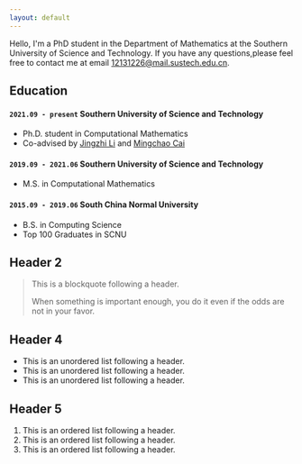 ```yaml
---
layout: default
---
```


<!-- %Text can be **bold**, _italic_, or ~~strikethrough~~. 这是一段被注释掉的文字 -->

Hello, I'm a PhD student in the Department of Mathematics at the Southern University of Science and Technology. If you have any questions,please feel free to contact me at email 12131226@mail.sustech.edu.cn.

## Education

#### `2021.09 - present` **Southern University of Science and Technology** 

- Ph.D. student in Computational Mathematics
- Co-advised by [Jingzhi Li](https://faculty.sustech.edu.cn/lijz/) and [Mingchao Cai](https://sites.google.com/a/morgan.edu/mingchao-cai/home)

#### `2019.09 - 2021.06` **Southern University of Science and Technology** 

- M.S. in Computational Mathematics

#### `2015.09 - 2019.06` **South China Normal University** 

- B.S. in Computing Science
- Top 100 Graduates in SCNU

## Header 2

> This is a blockquote following a header.
>
> When something is important enough, you do it even if the odds are not in your favor.

## Header 4

*   This is an unordered list following a header.
*   This is an unordered list following a header.
*   This is an unordered list following a header.

## Header 5

1.  This is an ordered list following a header.
2.  This is an ordered list following a header.
3.  This is an ordered list following a header.
